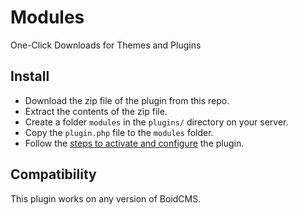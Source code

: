 # Modules
One-Click Downloads for Themes and Plugins

## Install
- Download the zip file of the plugin from this repo.
- Extract the contents of the zip file.
- Create a folder `modules` in the `plugins/` directory on your server.
- Copy the `plugin.php` file to the `modules` folder.
- Follow the [steps to activate and configure](https://boidcms.github.io/#/plugins/configure) the plugin.

## Compatibility
This plugin works on any version of BoidCMS.
